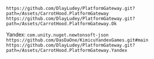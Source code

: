 `https://github.com/DlayLudey/PlatformGateway.git?path=/Assets/CarrotHood.PlatformGateway`
`https://github.com/DlayLudey/PlatformGateway.git?path=/Assets/CarrotHood.PlatformGateway.Ok`

Yandex:
`com.unity.nuget.newtonsoft-json`
`https://github.com/DasDaOne/KimicuYandexGames.git#main`
`https://github.com/DlayLudey/PlatformGateway.git?path=/Assets/CarrotHood.PlatformGateway.Yandex`